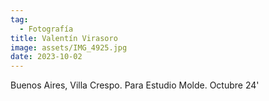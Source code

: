 ```yaml
---
tag:
  - Fotografía
title: Valentín Virasoro
image: assets/IMG_4925.jpg
date: 2023-10-02
---
```


Buenos Aires, Villa Crespo. Para Estudio Molde.
Octubre 24'
